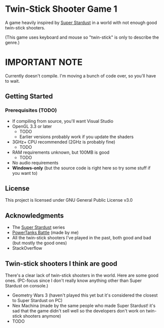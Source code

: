 # Twin-Stick Shooter Game 1

A game heavily inspired by [Super Stardust](https://en.wikipedia.org/wiki/Super_Stardust_HD) in a world with not enough good twin-stick shooters.

(This game uses keyboard and mouse so "twin-stick" is only to describe the genre.)

# IMPORTANT NOTE

Currently doesn't compile. I'm moving a bunch of code over, so you'll have to wait.

## Getting Started

### Prerequisites (TODO)

* If compiling from source, you'll want Visual Studio
* OpenGL 3.3 or later
    * TODO
    * Earlier versions probably work if you update the shaders
* 3GHz+ CPU recommended (2GHz is probably fine)
    * TODO
* RAM requirements unknown, but 100MB is good
    * TODO
* No audio requirements
* **Windows-only** (but the source code is right here so try some stuff if you want to)

## License

This project is licensed under GNU General Public License v3.0

## Acknowledgments

* The [Super Stardust](https://en.wikipedia.org/wiki/Super_Stardust_HD) series
* [PowerTanks Battle](https://github.com/tanksdude/tanks-game) (made by me)
* All the twin-stick shooters I've played in the past, both good and bad (but mostly the good ones)
* StackOverflow

## Twin-stick shooters I think are good

There's a clear lack of twin-stick shooters in the world. Here are some good ones. (PC-focus since I don't really know anything other than Super Stardust on console.)

* Geometry Wars 3 (haven't played this yet but it's considered the closest to Super Stardust on PC)
* Nex Machina (made by the same people who made Super Stardust! it's sad that the game didn't sell well so the developers don't work on twin-stick shooters anymore)
* TODO
